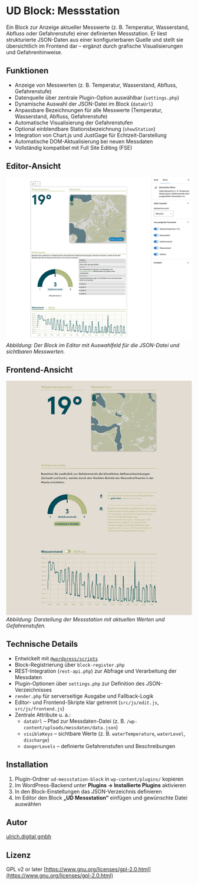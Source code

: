 # UD Block: Messstation

Ein Block zur Anzeige aktueller Messwerte (z. B. Temperatur, Wasserstand, Abfluss oder Gefahrenstufe) einer definierten Messstation.
Er liest strukturierte JSON-Daten aus einer konfigurierbaren Quelle und stellt sie übersichtlich im Frontend dar – ergänzt durch grafische Visualisierungen und Gefahrenhinweise.


## Funktionen

- Anzeige von Messwerten (z. B. Temperatur, Wasserstand, Abfluss, Gefahrenstufe)
- Datenquelle über zentrale Plugin-Option auswählbar (`settings.php`)
- Dynamische Auswahl der JSON-Datei im Block (`dataUrl`)
- Anpassbare Bezeichnungen für alle Messwerte (Temperatur, Wasserstand, Abfluss, Gefahrenstufe)
- Automatische Visualisierung der Gefahrenstufen
- Optional einblendbare Stationsbezeichnung (`showStation`)
- Integration von Chart.js und JustGage für Echtzeit-Darstellung
- Automatische DOM-Aktualisierung bei neuen Messdaten
- Vollständig kompatibel mit Full Site Editing (FSE)


## Editor-Ansicht

![Editor-Ansicht](./assets/messstation-editor-view.png)
*Abbildung: Der Block im Editor mit Auswahlfeld für die JSON-Datei und sichtbaren Messwerten.*


## Frontend-Ansicht

![Frontend-Ansicht](./assets/messstation-frontend-view.png)
*Abbildung: Darstellung der Messstation mit aktuellen Werten und Gefahrenstufen.*


## Technische Details

- Entwickelt mit [`@wordpress/scripts`](https://developer.wordpress.org/block-editor/reference-guides/packages/packages-scripts/)
- Block-Registrierung über `block-register.php`
- REST-Integration (`rest-api.php`) zur Abfrage und Verarbeitung der Messdaten
- Plugin-Optionen über `settings.php` zur Definition des JSON-Verzeichnisses
- `render.php` für serverseitige Ausgabe und Fallback-Logik
- Editor- und Frontend-Skripte klar getrennt (`src/js/edit.js`, `src/js/frontend.js`)
- Zentrale Attribute u. a.:
  - `dataUrl` – Pfad zur Messdaten-Datei (z. B. `/wp-content/uploads/messdaten/data.json`)
  - `visibleKeys` – sichtbare Werte (z. B. `waterTemperature`, `waterLevel`, `discharge`)
  - `dangerLevels` – definierte Gefahrenstufen und Beschreibungen



## Installation

1. Plugin-Ordner `ud-messstation-block` in `wp-content/plugins/` kopieren
2. Im WordPress-Backend unter **Plugins → Installierte Plugins** aktivieren
3. In den Block-Einstellungen das JSON-Verzeichnis definieren
4. Im Editor den Block **„UD Messstation“** einfügen und gewünschte Datei auswählen



## Autor

[ulrich.digital gmbh](https://ulrich.digital)


## Lizenz

GPL v2 or later
[https://www.gnu.org/licenses/gpl-2.0.html](https://www.gnu.org/licenses/gpl-2.0.html)

